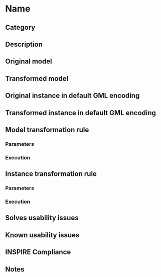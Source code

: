 # Name

## Category



## Description



## Original model


## Transformed model


## Original instance in default GML encoding


   
## Transformed instance in default GML encoding



## Model transformation rule

### Parameters



### Execution



## Instance transformation rule

### Parameters



### Execution



## Solves usability issues



## Known usability issues


## INSPIRE Compliance


## Notes

